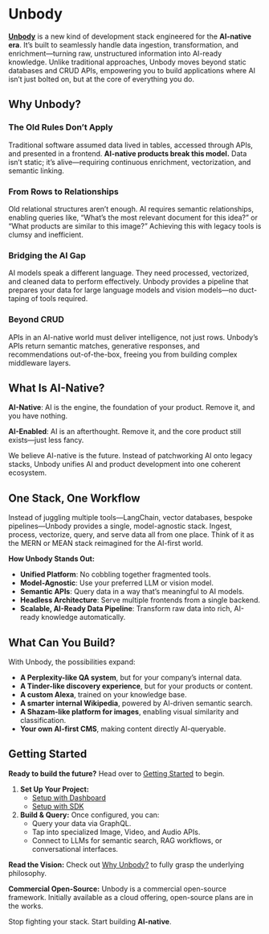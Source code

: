 # Unbody

[**Unbody**](https://unbody.io) is a new kind of development stack engineered for the **AI-native era**. It’s built to seamlessly handle data ingestion, transformation, and enrichment—turning raw, unstructured information into AI-ready knowledge. Unlike traditional approaches, Unbody moves beyond static databases and CRUD APIs, empowering you to build applications where AI isn’t just bolted on, but at the core of everything you do.

## Why Unbody?

### The Old Rules Don’t Apply

Traditional software assumed data lived in tables, accessed through APIs, and presented in a frontend. **AI-native products break this model.** Data isn’t static; it’s alive—requiring continuous enrichment, vectorization, and semantic linking.

### From Rows to Relationships

Old relational structures aren’t enough. AI requires semantic relationships, enabling queries like, “What’s the most relevant document for this idea?” or “What products are similar to this image?” Achieving this with legacy tools is clumsy and inefficient.

### Bridging the AI Gap

AI models speak a different language. They need processed, vectorized, and cleaned data to perform effectively. Unbody provides a pipeline that prepares your data for large language models and vision models—no duct-taping of tools required.

### Beyond CRUD

APIs in an AI-native world must deliver intelligence, not just rows. Unbody’s APIs return semantic matches, generative responses, and recommendations out-of-the-box, freeing you from building complex middleware layers.

## What Is AI-Native?

**AI-Native**: AI is the engine, the foundation of your product. Remove it, and you have nothing.

**AI-Enabled**: AI is an afterthought. Remove it, and the core product still exists—just less fancy.

We believe AI-native is the future. Instead of patchworking AI onto legacy stacks, Unbody unifies AI and product development into one coherent ecosystem.

## One Stack, One Workflow

Instead of juggling multiple tools—LangChain, vector databases, bespoke pipelines—Unbody provides a single, model-agnostic stack. Ingest, process, vectorize, query, and serve data all from one place. Think of it as the MERN or MEAN stack reimagined for the AI-first world.

**How Unbody Stands Out:**

- **Unified Platform**: No cobbling together fragmented tools.  
- **Model-Agnostic**: Use your preferred LLM or vision model.  
- **Semantic APIs**: Query data in a way that’s meaningful to AI models.  
- **Headless Architecture**: Serve multiple frontends from a single backend.  
- **Scalable, AI-Ready Data Pipeline**: Transform raw data into rich, AI-ready knowledge automatically.

## What Can You Build?

With Unbody, the possibilities expand:

- **A Perplexity-like QA system**, but for your company’s internal data.  
- **A Tinder-like discovery experience**, but for your products or content.  
- **A custom Alexa**, trained on your knowledge base.  
- **A smarter internal Wikipedia**, powered by AI-driven semantic search.  
- **A Shazam-like platform for images**, enabling visual similarity and classification.  
- **Your own AI-first CMS**, making content directly AI-queryable.

## Getting Started

**Ready to build the future?** Head over to [Getting Started](https://docs.unbody.io/get-started) to begin.
1. **Set Up Your Project:**  
   - [Setup with Dashboard](https://docs.unbody.io/get-started/step-1-setup/setup-with-dashboard)  
   - [Setup with SDK](https://docs.unbody.io/get-started/step-1-setup/setup-with-sdk)  
2. **Build & Query:** Once configured, you can:  
   - Query your data via GraphQL.  
   - Tap into specialized Image, Video, and Audio APIs.  
   - Connect to LLMs for semantic search, RAG workflows, or conversational interfaces.

**Read the Vision:** Check out [Why Unbody?](https://docs.unbody.io/why) to fully grasp the underlying philosophy.  


**Commercial Open-Source:** Unbody is a commercial open-source framework. Initially available as a cloud offering, open-source plans are in the works.

Stop fighting your stack. Start building **AI-native**.  
